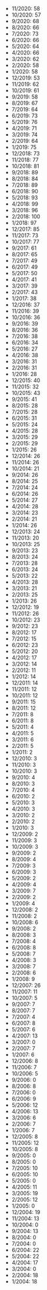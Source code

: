*  11/2020: 58
*  10/2020: 57
*  9/2020: 68
*  8/2020: 66
*  7/2020: 73
*  6/2020: 66
*  5/2020: 64
*  4/2020: 66
*  3/2020: 62
*  2/2020: 58
*  1/2020: 58
*  12/2019: 53
*  11/2019: 62
*  10/2019: 61
*  9/2019: 58
*  8/2019: 67
*  7/2019: 64
*  6/2019: 73
*  5/2019: 76
*  4/2019: 71
*  3/2019: 74
*  2/2019: 64
*  1/2019: 75
*  12/2018: 73
*  11/2018: 77
*  10/2018: 81
*  9/2018: 89
*  8/2018: 84
*  7/2018: 89
*  6/2018: 90
*  5/2018: 93
*  4/2018: 99
*  3/2018: 96
*  2/2018: 100
*  1/2018: 97
*  12/2017: 85
*  11/2017: 73
*  10/2017: 77
*  9/2017: 61
*  8/2017: 65
*  7/2017: 49
*  6/2017: 49
*  5/2017: 50
*  4/2017: 41
*  3/2017: 39
*  2/2017: 43
*  1/2017: 38
*  12/2016: 37
*  11/2016: 39
*  10/2016: 36
*  9/2016: 39
*  8/2016: 36
*  7/2016: 38
*  6/2016: 34
*  5/2016: 27
*  4/2016: 38
*  3/2016: 31
*  2/2016: 31
*  1/2016: 28
*  12/2015: 40
*  11/2015: 32
*  10/2015: 43
*  9/2015: 41
*  8/2015: 28
*  7/2015: 28
*  6/2015: 31
*  5/2015: 24
*  4/2015: 28
*  3/2015: 29
*  2/2015: 29
*  1/2015: 26
*  12/2014: 26
*  11/2014: 26
*  10/2014: 21
*  9/2014: 26
*  8/2014: 25
*  7/2014: 24
*  6/2014: 26
*  5/2014: 27
*  4/2014: 28
*  3/2014: 23
*  2/2014: 21
*  1/2014: 26
*  12/2013: 24
*  11/2013: 20
*  10/2013: 25
*  9/2013: 23
*  8/2013: 24
*  7/2013: 28
*  6/2013: 24
*  5/2013: 22
*  4/2013: 28
*  3/2013: 21
*  2/2013: 25
*  1/2013: 26
*  12/2012: 19
*  11/2012: 26
*  10/2012: 23
*  9/2012: 23
*  8/2012: 17
*  7/2012: 15
*  6/2012: 23
*  5/2012: 20
*  4/2012: 17
*  3/2012: 14
*  2/2012: 11
*  1/2012: 14
*  12/2011: 14
*  11/2011: 12
*  10/2011: 12
*  9/2011: 15
*  8/2011: 12
*  7/2011: 8
*  6/2011: 8
*  5/2011: 4
*  4/2011: 5
*  3/2011: 6
*  2/2011: 5
*  1/2011: 2
*  12/2010: 3
*  11/2010: 3
*  10/2010: 3
*  9/2010: 4
*  8/2010: 3
*  7/2010: 4
*  6/2010: 2
*  5/2010: 3
*  4/2010: 3
*  3/2010: 2
*  2/2010: 2
*  1/2010: 3
*  12/2009: 2
*  11/2009: 3
*  10/2009: 3
*  9/2009: 2
*  8/2009: 4
*  7/2009: 3
*  6/2009: 3
*  5/2009: 2
*  4/2009: 4
*  3/2009: 7
*  2/2009: 2
*  1/2009: 4
*  12/2008: 2
*  11/2008: 2
*  10/2008: 6
*  9/2008: 2
*  8/2008: 3
*  7/2008: 4
*  6/2008: 8
*  5/2008: 7
*  4/2008: 3
*  3/2008: 7
*  2/2008: 6
*  1/2008: 9
*  12/2007: 26
*  11/2007: 11
*  10/2007: 5
*  9/2007: 7
*  8/2007: 7
*  7/2007: 4
*  6/2007: 8
*  5/2007: 6
*  4/2007: 13
*  3/2007: 0
*  2/2007: 7
*  1/2007: 6
*  12/2006: 8
*  11/2006: 7
*  10/2006: 5
*  9/2006: 0
*  8/2006: 8
*  7/2006: 0
*  6/2006: 9
*  5/2006: 12
*  4/2006: 13
*  3/2006: 6
*  2/2006: 7
*  1/2006: 7
*  12/2005: 8
*  11/2005: 12
*  10/2005: 8
*  9/2005: 0
*  8/2005: 0
*  7/2005: 10
*  6/2005: 10
*  5/2005: 0
*  4/2005: 11
*  3/2005: 19
*  2/2005: 12
*  1/2005: 0
*  12/2004: 19
*  11/2004: 13
*  10/2004: 0
*  9/2004: 13
*  8/2004: 0
*  7/2004: 0
*  6/2004: 22
*  5/2004: 22
*  4/2004: 17
*  3/2004: 0
*  2/2004: 18
*  1/2004: 18